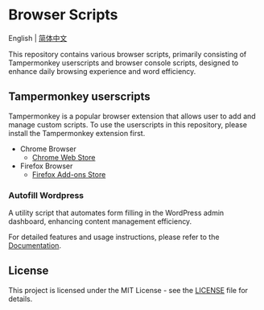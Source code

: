 # Browser Scripts

English | [简体中文](README-zh_CN.md)

This repository contains various browser scripts, primarily consisting of Tampermonkey userscripts and browser console scripts, designed to enhance daily browsing experience and word efficiency.

## Tampermonkey userscripts

Tampermonkey is a popular browser extension that allows user to add and manage custom scripts. To use the userscripts in this repository, please install the Tampermonkey extension first.

- Chrome Browser
  - [Chrome Web Store](https://chromewebstore.google.com/detail/%E7%AF%A1%E6%94%B9%E7%8C%B4/dhdgffkkebhmkfjojejmpbldmpobfkfo)
- Firefox Browser
  - [Firefox Add-ons Store](https://addons.mozilla.org/en-US/firefox/addon/tampermonkey/)

### Autofill Wordpress

A utility script that automates form filling in the WordPress admin dashboard, enhancing content management efficiency.

For detailed features and usage instructions, please refer to the [Documentation](./tampermonkey/autofill-wordpress/README.md).

## License

This project is licensed under the MIT License - see the [LICENSE](LICENSE) file for details.
